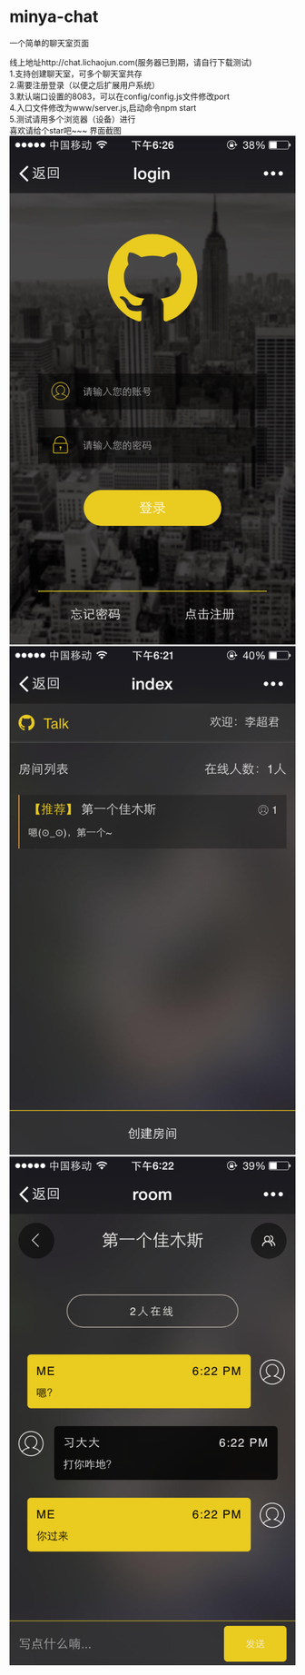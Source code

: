 # minya-chat
一个简单的聊天室页面

线上地址http://chat.lichaojun.com(服务器已到期，请自行下载测试)<br />
1.支持创建聊天室，可多个聊天室共存<br />
2.需要注册登录（以便之后扩展用户系统）<br />
3.默认端口设置的8083，可以在config/config.js文件修改port<br />
4.入口文件修改为www/server.js,启动命令npm start<br />
5.测试请用多个浏览器（设备）进行<br />
喜欢请给个star吧~~~
界面截图<br />
![image](https://github.com/LCJ-MinYa/chat/blob/master/www/img/login.PNG)<br />
![image](https://github.com/LCJ-MinYa/chat/blob/master/www/img/index.PNG)<br />
![image](https://github.com/LCJ-MinYa/chat/blob/master/www/img/room.PNG)<br />
